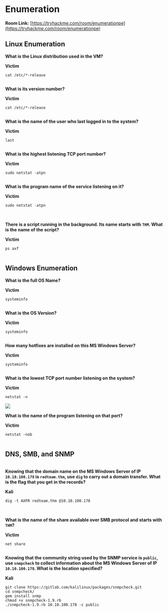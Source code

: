 # Enumeration

**Room Link:** [https://tryhackme.com/room/enumerationpe](https://tryhackme.com/room/enumerationpe)



## Linux Enumeration



**What is the Linux distribution used in the VM?**

**Victim**

```
cat /etc/*-release
```

<figure><img src="../../.gitbook/assets/image (10).png" alt=""><figcaption></figcaption></figure>

**What is its version number?**

**Victim**

```
cat /etc/*-release
```

<figure><img src="../../.gitbook/assets/image (6).png" alt=""><figcaption></figcaption></figure>



**What is the name of the user who last logged in to the system?**

**Victim**

```
last
```

<figure><img src="../../.gitbook/assets/image (1) (4).png" alt=""><figcaption></figcaption></figure>

**What is the highest listening TCP port number?**

**Victim**

```
sudo netstat -atpn
```

<figure><img src="../../.gitbook/assets/image (11) (2).png" alt=""><figcaption></figcaption></figure>

**What is the program name of the service listening on it?**

**Victim**

```
sudo netstat -atpn
```

<figure><img src="../../.gitbook/assets/image (14).png" alt=""><figcaption></figcaption></figure>

\
**There is a script running in the background. Its name starts with `THM`. What is the name of the script?**

**Victim**

```
ps axf
```

<figure><img src="../../.gitbook/assets/image (2) (10).png" alt=""><figcaption></figcaption></figure>

## Windows Enumeration

**What is the full OS Name?**

**Victim**

```
systeminfo
```

<figure><img src="../../.gitbook/assets/image (3).png" alt=""><figcaption></figcaption></figure>

**What is the OS Version?**

**Victim**

```
systeminfo
```

<figure><img src="../../.gitbook/assets/image (4).png" alt=""><figcaption></figcaption></figure>

**How many hotfixes are installed on this MS Windows Server?**

**Victim**

```
systeminfo
```

<figure><img src="../../.gitbook/assets/image (12).png" alt=""><figcaption></figcaption></figure>

**What is the lowest TCP port number listening on the system?**

**Victim**

```
netstat -n
```

****![](<../../.gitbook/assets/image (6) (3).png>)****

**What is the name of the program listening on that port?**

**Victim**

```
netstat -nob
```

<figure><img src="../../.gitbook/assets/image (7).png" alt=""><figcaption></figcaption></figure>

## DNS, SMB, and SNMP

\
**Knowing that the domain name on the MS Windows Server of IP `10.10.100.178` is `redteam.thm`, use `dig` to carry out a domain transfer. What is the flag that you get in the records?**

**Kali**

```
dig -t AXFR redteam.thm @10.10.100.178
```

<figure><img src="../../.gitbook/assets/image (2).png" alt=""><figcaption></figcaption></figure>

\
**What is the name of the share available over SMB protocol and starts with `THM`?**

**Victim**

```
net share
```

<figure><img src="../../.gitbook/assets/image (1) (13).png" alt=""><figcaption></figcaption></figure>

**Knowing that the community string used by the SNMP service is `public`, use `snmpcheck` to collect information about the MS Windows Server of IP `10.10.100.178`. What is the location specified?**

**Kali**

```
git clone https://gitlab.com/kalilinux/packages/snmpcheck.git
cd snmpcheck/
gem install snmp
chmod +x snmpcheck-1.9.rb
./snmpcheck-1.9.rb 10.10.100.178 -c public
```

<figure><img src="../../.gitbook/assets/image (11).png" alt=""><figcaption></figcaption></figure>
